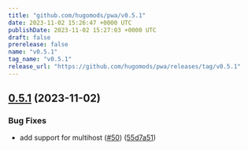 ```yaml
---
title: "github.com/hugomods/pwa/v0.5.1"
date: 2023-11-02 15:26:47 +0000 UTC
publishDate: 2023-11-02 15:27:03 +0000 UTC
draft: false
prerelease: false
name: "v0.5.1"
tag_name: "v0.5.1"
release_url: "https://github.com/hugomods/pwa/releases/tag/v0.5.1"
---
```


## [0.5.1](https://github.com/hugomods/pwa/compare/v0.5.0...v0.5.1) (2023-11-02)


### Bug Fixes

* add support for multihost ([#50](https://github.com/hugomods/pwa/issues/50)) ([55d7a51](https://github.com/hugomods/pwa/commit/55d7a51780edcb1baf573ec3c4c127fd85394d21))
